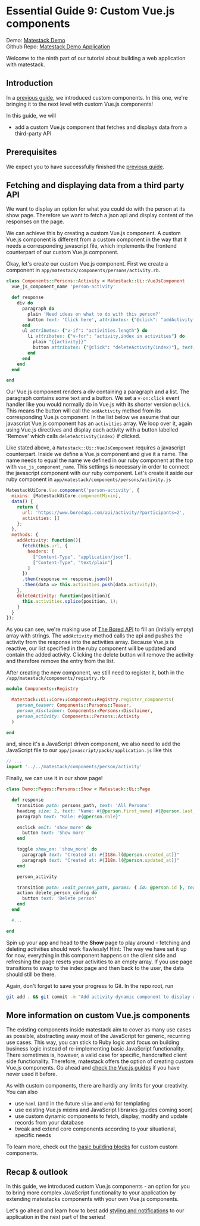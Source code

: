 # Essential Guide 9: Custom Vue.js components

Demo: [Matestack Demo](https://demo.matestack.io)<br>
Github Repo: [Matestack Demo Application](https://github.com/matestack/matestack-demo-application)

Welcome to the ninth part of our tutorial about building a web application with matestack.

## Introduction

In a [previous guide](/docs/guides/100-tutorial/08_collection_async.md), we introduced custom components. In this one, we're bringing it to the next level with custom Vue.js components!

In this guide, we will
- add a custom Vue.js component that fetches and displays data from a third-party API

## Prerequisites

We expect you to have successfully finished the [previous guide](/docs/guides/100-tutorial/08_collection_async.md).

## Fetching and displaying data from a third party API

We want to display an option for what you could do with the person at its show page. Therefore we want to fetch a json api and display content of the responses on the page.

We can achieve this by creating a custom Vue.js component. A custom Vue.js component is different from a custom component in the way that it needs a corresponding javascript file, which implements the frontend counterpart of our custom Vue.js component.

Okay, let's create our custom Vue.js component. First we create a component in `app/matestack/components/persons/activity.rb`.

```ruby
class Components::Persons::Activity < Matestack::Ui::VueJsComponent
  vue_js_component_name 'person-activity'

  def response
    div do
      paragraph do
        plain 'Need ideas on what to do with this person?'
        button text: 'Click here', attributes: {"@click": "addActivity()"}
      end
      ul attributes: {"v-if": "activities.length"} do
        li attributes: {"v-for": "activity,index in activities"} do
          plain "{{activity}}"
          button attributes: {"@click": "deleteActivity(index)"}, text: 'Remove'
        end
      end
    end
  end

end
```

Our Vue.js component renders a div containing a paragraph and a list. The paragraph contains some text and a button. We set a `v-on:click` event handler like you would normally do in Vue.js with its shorter version `@click`. This means the button will call the `addActivity` method from its corresponding Vue.js component. In the list below we assume that our javascript Vue.js component has an `activities` array. We loop over it, again using Vue.js directives and display each activity with a button labelled 'Remove' which calls `deleteActivity(index)` if clicked.

Like stated above, a `Matestack::Ui::VueJsComponent` requires a javascript counterpart.
Inside we define a Vue.js component and give it a name. The name needs to equal the name we defined in our ruby component at the top with `vue_js_component_name`. This settings is necessary in order to connect the javascript component with our ruby component.
Let's create it aside our ruby component in `app/matestack/components/persons/activity.js`

```javascript
MatestackUiCore.Vue.component('person-activity', {
  mixins: [MatestackUiCore.componentMixin],
  data() {
    return {
      url: 'https://www.boredapi.com/api/activity/?participants=2',
      activities: []
    };
  },
  methods: {
    addActivity: function(){
      fetch(this.url, {
        headers: [
          ["Content-Type", "application/json"],
          ["Content-Type", "text/plain"]
        ]
      })
      .then(response => response.json())
      .then(data => this.activities.push(data.activity));
    },
    deleteActivity: function(position){
      this.activities.splice(position, 1);
    }
  }
});
```

As you can see, we're making use of [The Bored API](https://boredapi.com) to fill an (initially empty) array with strings. The `addActivity` method calls the api and pushes the activity from the response into the activities array. Because Vue.js is reactive, our list specified in the ruby component will be updated and contain the added activity. Clicking the delete button will remove the activity and therefore remove the entry from the list.

After creating the new component, we still need to register it, both in the `/app/matestack/components/registry.rb`

```ruby
module Components::Registry

  Matestack::Ui::Core::Component::Registry.register_components(
    person_teaser: Components::Persons::Teaser,
    person_disclaimer: Components::Persons::Disclaimer,
    person_activity: Components::Persons::Activity
  )

end
```

and, since it's a JavaScript driven component, we also need to add the JavaScript file to our `app/javascript/packs/application.js` like this

```javascript
// ...
import '../../matestack/components/person/activity'
```

Finally, we can use it in our show page!

```ruby
class Demo::Pages::Persons::Show < Matestack::Ui::Page

  def response
    transition path: persons_path, text: 'All Persons'
    heading size: 2, text: "Name: #{@person.first_name} #{@person.last_name}"
    paragraph text: "Role: #{@person.role}"

    onclick emit: 'show_more' do
      button text: 'Show more'
    end

    toggle show_on: 'show_more' do
      paragraph text: "Created at: #{I18n.l(@person.created_at)}"
      paragraph text: "Created at: #{I18n.l(@person.updated_at)}"
    end

    person_activity

    transition path: :edit_person_path, params: { id: @person.id }, text: 'Edit'
    action delete_person_config do
      button text: 'Delete person'
    end
  end

  #...

end
```

Spin up your app and head to the **Show** page to play around - fetching and deleting activities should work flawlessly! Hint: The way we have set it up for now, everything in this component happens on the client side and refreshing the page resets your activities to an empty array. If you use page transitions to swap to the index page and then back to the user, the data should still be there.

Again, don't forget to save your progress to Git. In the repo root, run

```sh
git add . && git commit -m "Add activity dynamic component to display activities from The Bored API"
```

## More information on custom Vue.js components

The existing components inside matestack aim to cover as many use cases as possible, abstracting away most of the JavaScript for generic, recurring use cases. This way, you can stick to Ruby logic and focus on building business logic instead of re-implementing basic JavaScript functionality. There sometimes is, however, a valid case for specific, handcrafted client side functionality. Therefore, matestack offers the option of creating custom Vue.js components. Go ahead and [check the Vue.js guides](https://vuejs.org/v2/guide/) if you have never used it before.

As with custom components, there are hardly any limits for your creativity. You can also
- use `haml` (and in the future `slim` and `erb`) for templating
- use existing Vue.js mixins and JavaScript libraries (guides coming soon)
- use custom dynamic components to fetch, display, modify and update records from your database
- tweak and extend core components according to your situational, specific needs

To learn more, check out the [basic building blocks](/docs/guides/200-200-basic_building_blocks/) for custom custom components.

## Recap & outlook

In this guide, we introduced custom Vue.js components - an option for you to bring more complex JavaScript functionality to your application by extending matestacks components with your own Vue.js components.

Let's go ahead and learn how to best add [styling and notifications](/docs/guides/100-tutorial/10_styling_notifications.md) to our application in the next part of the series!
